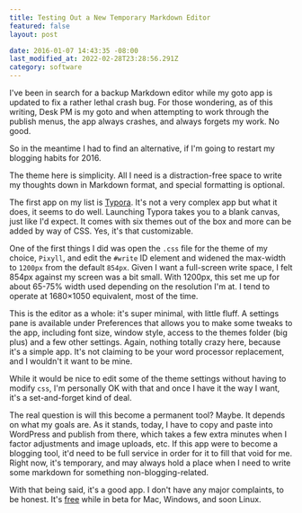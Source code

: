 ```yaml
---
title: Testing Out a New Temporary Markdown Editor
featured: false
layout: post

date: 2016-01-07 14:43:35 -08:00
last_modified_at: 2022-02-28T23:28:56.291Z
category: software
---
```


I've been in search for a backup Markdown editor while my goto app is updated to fix a rather lethal crash bug. For those wondering, as of this writing, Desk PM is my goto and when attempting to work through the publish menus, the app always crashes, and always forgets my work. No good.

So in the meantime I had to find an alternative, if I'm going to restart my blogging habits for 2016.

The theme here is simplicity. All I need is a distraction-free space to write my thoughts down in Markdown format, and special formatting is optional.

The first app on my list is [Typora](http://www.typora.io). It's not a very complex app but what it does, it seems to do well. Launching Typora takes you to a blank canvas, just like I'd expect. It comes with six themes out of the box and more can be added by way of CSS. Yes, it's that customizable.

One of the first things I did was open the `.css` file for the theme of my choice, `Pixyll`, and edit the `#write` ID element and widened the max-width to `1200px` from the default `854px`. Given I want a full-screen write space, I felt 854px against my screen was a bit small. With 1200px, this set me up for about 65-75% width used depending on the resolution I'm at. I tend to operate at 1680×1050 equivalent, most of the time.

This is the editor as a whole: it's super minimal, with little fluff. A settings pane is available under Preferences that allows you to make some tweaks to the app, including font size, window style, access to the themes folder (big plus) and a few other settings. Again, nothing totally crazy here, because it's a simple app. It's not claiming to be your word processor replacement, and I wouldn't it want to be mine.

While it would be nice to edit some of the theme settings without having to modify `css`, I'm personally OK with that and once I have it the way I want, it's a set-and-forget kind of deal.

The real question is will this become a permanent tool? Maybe. It depends on what my goals are. As it stands, today, I have to copy and paste into WordPress and publish from there, which takes a few extra minutes when I factor adjustments and image uploads, etc. If this app were to become a blogging tool, it'd need to be full service in order for it to fill that void for me. Right now, it's temporary, and may always hold a place when I need to write some markdown for something non-blogging-related.

With that being said, it's a good app. I don't have any major complaints, to be honest. It's [free](http://www.typora.io) while in beta for Mac, Windows, and soon Linux.

